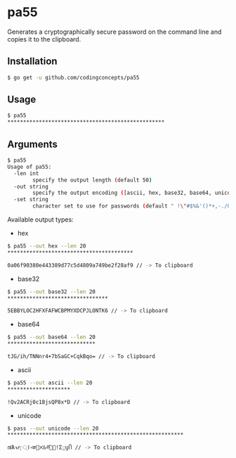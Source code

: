 # pa55
Generates a cryptographically secure password on the command line and copies it to the clipboard.

## Installation

``` bash
$ go get -u github.com/codingconcepts/pa55
```

## Usage

``` bash
$ pa55
**************************************************
```

## Arguments

``` bash
$ pa55
Usage of pa55:
  -len int
        specify the output length (default 50)
  -out string
        specify the output encoding ([ascii, hex, base32, base64, unicode]) (default "ascii")
  -set string
        character set to use for passwords (default " !\"#$%&'()*+,-./0123456789:;<=>?@ABCDEFGHIJKLMNOPQRSTUVWXYZ[\\]^_`abcdefghijklmnopqrstuvwxyz{|}~")
```

Available output types:

* hex
``` bash
$ pa55 --out hex --len 20
****************************************

0a06f90380e443389d77c5d4809a749be2f28af9 // -> To clipboard
```

* base32
``` bash
$ pa55 --out base32 --len 20
********************************

5EBBYLOC2HFXFAFWCBPMYXDCPJLONTK6 // -> To clipboard
```

* base64
``` bash
$ pa55 --out base64 --len 20
****************************

tJG/ih/TNNnr4+7bSaGC+CqkBqo= // -> To clipboard
```

* ascii
``` bash
$ pa55 --out ascii --len 20
********************

!Qv2ACRj0c1BjsQP8x*D // -> To clipboard
```

* unicode
``` bash
$ pass --out unicode --len 20
********************************************************

៧Ἀจያا्༙॰क໅྾Ҍཙ෰᠛ǃΣႍឫႶ // -> To clipboard
```